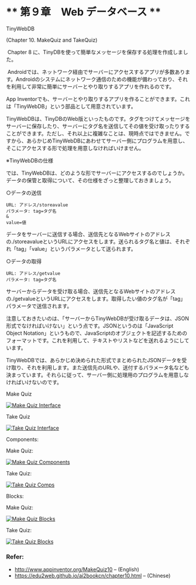 # \*\* 第９章　Web データベース \*\*

TinyWebDB

\(Chapter 10. MakeQuiz and TakeQuiz\)

 Chapter 8 に、TinyDBを使って簡単なメッセージを保存する処理を作成しました。

 Androidでは、ネットワーク経由でサーバーにアクセスするアプリが多数あります。Androidのシステムにネットワーク通信のための機能が備わっており、それを利用して非常に簡単にサーバーとやり取りするアプリを作れるのです。



App Inventorでも、サーバーとやり取りするアプリを作ることができます。これは「TinyWebDB」という部品として用意されています。

TinyWebDBは、TinyDBのWeb版といったものです。タグをつけてメッセージをサーバーに保存したり、サーバーにタグ名を送信してその値を受け取ったりすることができます。ただし、それ以上に複雑なことは、現時点ではできません。ですから、あらかじめTinyWebDBにあわせてサーバー側にプログラムを用意し、そこにアクセスする形で処理を用意しなければいけません。

※TinyWebDBの仕様

では、TinyWebDBは、どのような形でサーバーにアクセスするのでしょうか。データの保管と取得について、その仕様をざっと整理しておきましょう。

○データの送信

```
URL: アドレス/storeavalue
パラメータ: tag=タグ名
&
value=値
```

データをサーバーに送信する場合、送信先となるWebサイトのアドレスの./storeavalueというURLにアクセスをします。送られるタグ名と値は、それぞれ「tag」「value」というパラメータとして送られます。

○データの取得

```
URL: アドレス/getvalue
パラメータ: tag=タグ名
```

サーバーからデータを受け取る場合、送信先となるWebサイトのアドレスの./getvalueというURLにアクセスをします。取得したい値のタグ名が「tag」パラメータで送信されます。

注意しておきたいのは、「サーバーからTinyWebDBが受け取るデータは、JSON形式でなければいけない」という点です。JSONというのは「JavaScript Object Notation」というもので、JavaScriptのオブジェクトを記述するためのフォーマットです。これを利用して、テキストやリストなどを送れるようにしています。

TinyWebDBでは、あらかじめ決められた形式でまとめられたJSONデータを受け取り、それを利用します。また送信先のURLや、送付するパラメータ名なども決まっています。それらに従って、サーバー側に処理用のプログラムを用意しなければいけないのです。

Make Quiz

[![](https://i0.wp.com/sites.google.com/site/jamescarrportfolio/_/rsrc/1468742382861/app-inventor/make-quiz-take-quiz/makequizint.PNG?w=474&ssl=1 "Make Quiz Interface")](https://sites.google.com/site/jamescarrportfolio/app-inventor/make-quiz-take-quiz/makequizint.PNG?attredirects=0)

Take Quiz

[![](https://i0.wp.com/sites.google.com/site/jamescarrportfolio/_/rsrc/1468742382183/app-inventor/make-quiz-take-quiz/takequizint.PNG?w=474&ssl=1 "Take Quiz Interface")](https://sites.google.com/site/jamescarrportfolio/app-inventor/make-quiz-take-quiz/takequizint.PNG?attredirects=0)

Components:

Make Quiz:

[![](https://i2.wp.com/sites.google.com/site/jamescarrportfolio/_/rsrc/1468742382446/app-inventor/make-quiz-take-quiz/MakeQuiz%20Comps.PNG?w=474&ssl=1 "Make Quiz Components")](https://sites.google.com/site/jamescarrportfolio/app-inventor/make-quiz-take-quiz/MakeQuiz%20Comps.PNG?attredirects=0)

Take Quiz:

[![](https://i2.wp.com/sites.google.com/site/jamescarrportfolio/_/rsrc/1468742381880/app-inventor/make-quiz-take-quiz/Take%20Quiz%20Comps.PNG?w=474&ssl=1 "Take Quiz Comps")](https://sites.google.com/site/jamescarrportfolio/app-inventor/make-quiz-take-quiz/Take%20Quiz%20Comps.PNG?attredirects=0)

Blocks:

Make Quiz:

[![](https://i2.wp.com/sites.google.com/site/jamescarrportfolio/_/rsrc/1468742382329/app-inventor/make-quiz-take-quiz/Make%20Quiz.PNG?w=474&ssl=1 "Make Quiz Blocks")](https://sites.google.com/site/jamescarrportfolio/app-inventor/make-quiz-take-quiz/Make%20Quiz.PNG?attredirects=0)

Take Quiz:

[![](https://i2.wp.com/sites.google.com/site/jamescarrportfolio/_/rsrc/1468742384434/app-inventor/make-quiz-take-quiz/take%20quiz%20blocks.PNG?w=474&ssl=1 "Take Quiz Blocks")](https://sites.google.com/site/jamescarrportfolio/app-inventor/make-quiz-take-quiz/take%20quiz%20blocks.PNG?attredirects=0)

### Refer:

* http://www.appinventor.org/MakeQuiz10 – \(English\)
* https://edu2web.github.io/ai2bookcn/chapter10.html – \(Chinese\)



